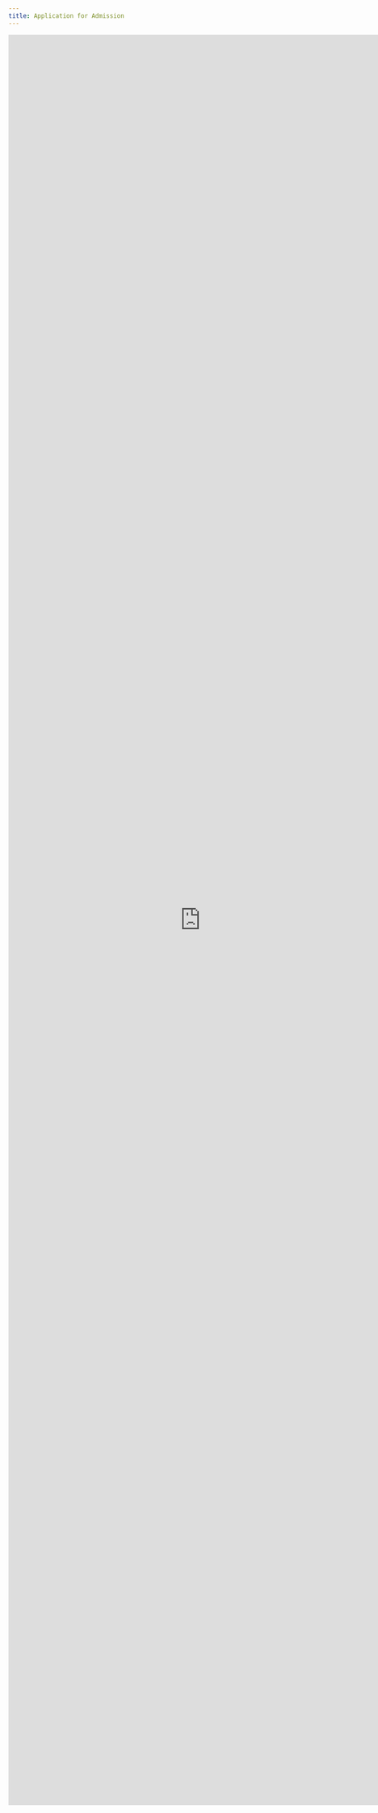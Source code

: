 ```yaml
---
title: Application for Admission
---
```


<iframe src="https://spreadsheets.google.com/embeddedform?formkey=dDNtNXpJRmFlQWNzTndsOWxLRVJoaUE6MQ" width="760" height="3503" frameborder="0" marginheight="0" marginwidth="0">
Loading...</iframe>
